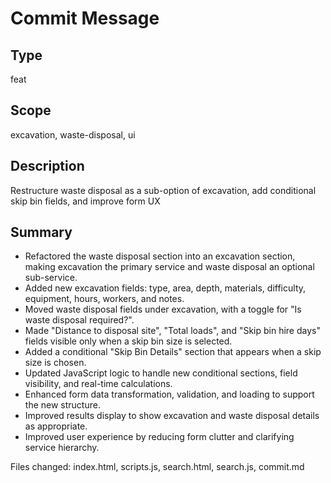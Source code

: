 # Commit Message

## Type
feat

## Scope
excavation, waste-disposal, ui

## Description
Restructure waste disposal as a sub-option of excavation, add conditional skip bin fields, and improve form UX

## Summary
- Refactored the waste disposal section into an excavation section, making excavation the primary service and waste disposal an optional sub-service.
- Added new excavation fields: type, area, depth, materials, difficulty, equipment, hours, workers, and notes.
- Moved waste disposal fields under excavation, with a toggle for "Is waste disposal required?".
- Made "Distance to disposal site", "Total loads", and "Skip bin hire days" fields visible only when a skip bin size is selected.
- Added a conditional "Skip Bin Details" section that appears when a skip size is chosen.
- Updated JavaScript logic to handle new conditional sections, field visibility, and real-time calculations.
- Enhanced form data transformation, validation, and loading to support the new structure.
- Improved results display to show excavation and waste disposal details as appropriate.
- Improved user experience by reducing form clutter and clarifying service hierarchy.

Files changed: index.html, scripts.js, search.html, search.js, commit.md 